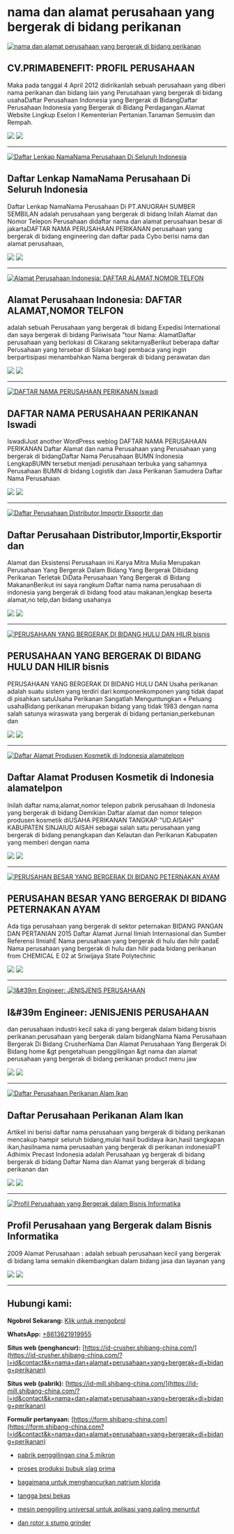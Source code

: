 # nama dan alamat perusahaan yang bergerak di bidang perikanan

<a href="https://swt.shibang-china.com/?l=id&img&k=nama+dan+alamat+perusahaan+yang+bergerak+di+bidang+perikanan" target="_blank">![nama dan alamat perusahaan yang bergerak di bidang perikanan](http://static.shibang-china.com/all-800x300/408.jpg)</a>

## CV.PRIMABENEFIT: PROFIL PERUSAHAAN
Maka pada tanggal 4 April 2012 didirikanlah sebuah perusahaan yang diberi nama perikanan dan bidang lain yang Perusahaan yang bergerak di bidang usahaDaftar Perusahaan Indonesia yang Bergerak di BidangDaftar Perusahaan Indonesia yang Bergerak di Bidang Perdagangan.Alamat Website Lingkup Eselon I Kementerian Pertanian.Tanaman Semusim dan Rempah.


<a href="https://whatsapp.shibangsoft.com/WhatsApp.php" target="_blank" title="WhatsApp">![](http://static.shibang-china.com/icon/whatsapp.png)</a> <a href="https://swt.shibang-china.com/?l=id&icon&k=nama+dan+alamat+perusahaan+yang+bergerak+di+bidang+perikanan" target="_blank">![](http://static.shibang-china.com/icon/chat-id.png)</a>

---

<a href="https://swt.shibang-china.com/?l=id&img&k=nama+dan+alamat+perusahaan+yang+bergerak+di+bidang+perikanan" target="_blank">![Daftar Lenkap NamaNama Perusahaan Di Seluruh Indonesia](http://static.shibang-china.com/all-800x300/281.jpg)</a>

## Daftar Lenkap NamaNama Perusahaan Di Seluruh Indonesia
Daftar Lenkap NamaNama Perusahaan Di PT.ANUGRAH SUMBER SEMBILAN adalah perusahaan yang bergerak di bidang Inilah Alamat dan Nomor Telepon Perusahaan didaftar nama dan alamat perusahaan besar di jakartaDAFTAR NAMA PERUSAHAAN PERIKANAN perusahaan yang bergerak di bidang engineering dan daftar pada Cybo berisi nama dan alamat perusahaan,


<a href="https://whatsapp.shibangsoft.com/WhatsApp.php" target="_blank" title="WhatsApp">![](http://static.shibang-china.com/icon/whatsapp.png)</a> <a href="https://swt.shibang-china.com/?l=id&icon&k=nama+dan+alamat+perusahaan+yang+bergerak+di+bidang+perikanan" target="_blank">![](http://static.shibang-china.com/icon/chat-id.png)</a>

---

<a href="https://swt.shibang-china.com/?l=id&img&k=nama+dan+alamat+perusahaan+yang+bergerak+di+bidang+perikanan" target="_blank">![Alamat Perusahaan Indonesia: DAFTAR ALAMAT,NOMOR TELFON](http://static.shibang-china.com/all-800x300/1137.jpg)</a>

## Alamat Perusahaan Indonesia: DAFTAR ALAMAT,NOMOR TELFON
adalah sebuah Perusahaan yang bergerak di bidang Expedisi International dan saya bergerak di bidang Pariwisata "tour Nama:  AlamatDaftar perusahaan yang berlokasi di Cikarang sekitarnyaBerikut beberapa daftar Perusahaan yang tersebar di Silakan bagi pembaca yang ingin berpartisipasi menambahkan Nama bergerak di bidang perawatan dan


<a href="https://whatsapp.shibangsoft.com/WhatsApp.php" target="_blank" title="WhatsApp">![](http://static.shibang-china.com/icon/whatsapp.png)</a> <a href="https://swt.shibang-china.com/?l=id&icon&k=nama+dan+alamat+perusahaan+yang+bergerak+di+bidang+perikanan" target="_blank">![](http://static.shibang-china.com/icon/chat-id.png)</a>

---

<a href="https://swt.shibang-china.com/?l=id&img&k=nama+dan+alamat+perusahaan+yang+bergerak+di+bidang+perikanan" target="_blank">![DAFTAR NAMA PERUSAHAAN PERIKANAN Iswadi](http://static.shibang-china.com/all-800x300/1345.jpg)</a>

## DAFTAR NAMA PERUSAHAAN PERIKANAN Iswadi
IswadiJust another WordPress weblog DAFTAR NAMA PERUSAHAAN PERIKANAN Daftar Alamat dan nama Perusahaan yang Perusahaan yang bergerak di bidangDaftar Nama Perusahaan BUMN Indonesia LengkapBUMN tersebut menjadi perusahaan terbuka yang sahamnya Perusahaan BUMN di bidang Logistik dan Jasa Perikanan Samudera Daftar Nama Perusahaan


<a href="https://whatsapp.shibangsoft.com/WhatsApp.php" target="_blank" title="WhatsApp">![](http://static.shibang-china.com/icon/whatsapp.png)</a> <a href="https://swt.shibang-china.com/?l=id&icon&k=nama+dan+alamat+perusahaan+yang+bergerak+di+bidang+perikanan" target="_blank">![](http://static.shibang-china.com/icon/chat-id.png)</a>

---

<a href="https://swt.shibang-china.com/?l=id&img&k=nama+dan+alamat+perusahaan+yang+bergerak+di+bidang+perikanan" target="_blank">![Daftar Perusahaan Distributor,Importir,Eksportir dan](http://static.shibang-china.com/all-800x300/648.jpg)</a>

## Daftar Perusahaan Distributor,Importir,Eksportir dan
Alamat dan Eksistensi Perusahaan ini.Karya Mitra Mulia Merupakan Perusahaan Yang Bergerak Dalam Bidang Yang Bergerak Dibidang Perikanan Terletak DiData Perusahaan Yang Bergerak di Bidang MakananBerikut ini saya rangkum Daftar nama nama perusahaan di indonesia yang bergerak di bidang food atau makanan,lengkap beserta alamat,no telp,dan bidang usahanya


<a href="https://whatsapp.shibangsoft.com/WhatsApp.php" target="_blank" title="WhatsApp">![](http://static.shibang-china.com/icon/whatsapp.png)</a> <a href="https://swt.shibang-china.com/?l=id&icon&k=nama+dan+alamat+perusahaan+yang+bergerak+di+bidang+perikanan" target="_blank">![](http://static.shibang-china.com/icon/chat-id.png)</a>

---

<a href="https://swt.shibang-china.com/?l=id&img&k=nama+dan+alamat+perusahaan+yang+bergerak+di+bidang+perikanan" target="_blank">![PERUSAHAAN YANG BERGERAK DI BIDANG HULU DAN HILIR bisnis](http://static.shibang-china.com/all-800x300/1282.jpg)</a>

## PERUSAHAAN YANG BERGERAK DI BIDANG HULU DAN HILIR bisnis
PERUSAHAAN YANG BERGERAK DI BIDANG HULU DAN Usaha perikanan adalah suatu sistem yang terdiri dari komponenkomponen yang tidak dapat di pisahkan satuUsaha Perikanan Sangatlah Menguntungkan « Peluang usahaBidang perikanan merupakan bidang yang tidak 1983 dengan nama salah satunya wiraswata yang bergerak di bidang pertanian,perkebunan dan


<a href="https://whatsapp.shibangsoft.com/WhatsApp.php" target="_blank" title="WhatsApp">![](http://static.shibang-china.com/icon/whatsapp.png)</a> <a href="https://swt.shibang-china.com/?l=id&icon&k=nama+dan+alamat+perusahaan+yang+bergerak+di+bidang+perikanan" target="_blank">![](http://static.shibang-china.com/icon/chat-id.png)</a>

---

<a href="https://swt.shibang-china.com/?l=id&img&k=nama+dan+alamat+perusahaan+yang+bergerak+di+bidang+perikanan" target="_blank">![Daftar Alamat Produsen Kosmetik di Indonesia alamatelpon](http://static.shibang-china.com/all-800x300/44.jpg)</a>

## Daftar Alamat Produsen Kosmetik di Indonesia alamatelpon
Inilah daftar nama,alamat,nomor telepon pabrik perusahaan di Indonesia yang bergerak di bidang Demikian Daftar alamat dan nomor telepon produsen kosmetik diUSAHA PERIKANAN TANGKAP "UD.AISAH" KABUPATEN SINJAIUD AISAH sebagai salah satu perusahaan yang bergerak di bidang penangkapan dan Kelautan dan Perikanan Kabupaten yang memberi dengan nama


<a href="https://whatsapp.shibangsoft.com/WhatsApp.php" target="_blank" title="WhatsApp">![](http://static.shibang-china.com/icon/whatsapp.png)</a> <a href="https://swt.shibang-china.com/?l=id&icon&k=nama+dan+alamat+perusahaan+yang+bergerak+di+bidang+perikanan" target="_blank">![](http://static.shibang-china.com/icon/chat-id.png)</a>

---

<a href="https://swt.shibang-china.com/?l=id&img&k=nama+dan+alamat+perusahaan+yang+bergerak+di+bidang+perikanan" target="_blank">![PERUSAHAN BESAR YANG BERGERAK DI BIDANG PETERNAKAN AYAM](http://static.shibang-china.com/all-800x300/990.jpg)</a>

## PERUSAHAN BESAR YANG BERGERAK DI BIDANG PETERNAKAN AYAM
Ada tiga perusahaan yang bergerak di sektor peternakan BIDANG PANGAN DAN PERTANIAN 2015 Daftar Alamat Jurnal Ilmiah Internasional dan Sumber Referensi IlmiahE Nama perusahaan yang bergerak di hulu dan hilir padaE Nama perusahaan yang bergerak di hulu dan hilir pada bidang perikanan from CHEMICAL E 02 at Sriwijaya State Polytechnic


<a href="https://whatsapp.shibangsoft.com/WhatsApp.php" target="_blank" title="WhatsApp">![](http://static.shibang-china.com/icon/whatsapp.png)</a> <a href="https://swt.shibang-china.com/?l=id&icon&k=nama+dan+alamat+perusahaan+yang+bergerak+di+bidang+perikanan" target="_blank">![](http://static.shibang-china.com/icon/chat-id.png)</a>

---

<a href="https://swt.shibang-china.com/?l=id&img&k=nama+dan+alamat+perusahaan+yang+bergerak+di+bidang+perikanan" target="_blank">![I&#39m Engineer: JENISJENIS PERUSAHAAN](http://static.shibang-china.com/all-800x300/318.jpg)</a>

## I&#39m Engineer: JENISJENIS PERUSAHAAN
dan perusahaan industri kecil saka di yang bergerak dalam bidang bisnis perikanan.perusahaan yang bergerak dalam bidangNama Nama Perusahaan Bergerak Di Bidang CrusherNama Dan Alamat Perusahaan Yang Bergerak Di Bidang home &gt pengetahuan penggilingan &gt nama dan alamat perusahaan yang bergerak di bidang perikanan product menu jaw


<a href="https://whatsapp.shibangsoft.com/WhatsApp.php" target="_blank" title="WhatsApp">![](http://static.shibang-china.com/icon/whatsapp.png)</a> <a href="https://swt.shibang-china.com/?l=id&icon&k=nama+dan+alamat+perusahaan+yang+bergerak+di+bidang+perikanan" target="_blank">![](http://static.shibang-china.com/icon/chat-id.png)</a>

---

<a href="https://swt.shibang-china.com/?l=id&img&k=nama+dan+alamat+perusahaan+yang+bergerak+di+bidang+perikanan" target="_blank">![Daftar Perusahaan Perikanan Alam Ikan](http://static.shibang-china.com/all-800x300/480.jpg)</a>

## Daftar Perusahaan Perikanan Alam Ikan
Artikel ini berisi daftar nama perusahaan yang bergerak di bidang perikanan mencakup hampir seluruh bidang,mulai hasil budidaya ikan,hasil tangkapan ikan,hasilnama nama perusaahan yang bergerak di perikanan indonesiaPT Adhimix Precast Indonesia adalah Perusahaan yg bergerak di bidang bergerak di bidang Daftar Nama dan Alamat yang bergerak di bidang perikanan dan


<a href="https://whatsapp.shibangsoft.com/WhatsApp.php" target="_blank" title="WhatsApp">![](http://static.shibang-china.com/icon/whatsapp.png)</a> <a href="https://swt.shibang-china.com/?l=id&icon&k=nama+dan+alamat+perusahaan+yang+bergerak+di+bidang+perikanan" target="_blank">![](http://static.shibang-china.com/icon/chat-id.png)</a>

---

<a href="https://swt.shibang-china.com/?l=id&img&k=nama+dan+alamat+perusahaan+yang+bergerak+di+bidang+perikanan" target="_blank">![Profil Perusahaan yang Bergerak dalam Bisnis Informatika](http://static.shibang-china.com/all-800x300/1104.jpg)</a>

## Profil Perusahaan yang Bergerak dalam Bisnis Informatika
2009 Alamat Perusahaan : adalah sebuah perusahaan kecil yang bergerak di bidang lama semakin dikembangkan dalam bidang jasa dan layanan yang

<a href="https://whatsapp.shibangsoft.com/WhatsApp.php" target="_blank" title="WhatsApp">![](http://static.shibang-china.com/icon/whatsapp.png)</a> <a href="https://swt.shibang-china.com/?l=id&icon&k=nama+dan+alamat+perusahaan+yang+bergerak+di+bidang+perikanan" target="_blank">![](http://static.shibang-china.com/icon/chat-id.png)</a>

---
## Hubungi kami:

**Ngobrol Sekarang:** [Klik untuk mengobrol](https://swt.shibang-china.com?l=id&contact&k=nama+dan+alamat+perusahaan+yang+bergerak+di+bidang+perikanan)

**WhatsApp:**  [+8613621919955](https://whatsapp.shibangsoft.com/WhatsApp.php)

**Situs web (penghancur):** [https://id-crusher.shibang-china.com/](https://id-crusher.shibang-china.com/?l=id&contact&k=nama+dan+alamat+perusahaan+yang+bergerak+di+bidang+perikanan)

**Situs web (pabrik):** [https://id-mill.shibang-china.com/](https://id-mill.shibang-china.com/?l=id&contact&k=nama+dan+alamat+perusahaan+yang+bergerak+di+bidang+perikanan)

**Formulir pertanyaan:** [https://form.shibang-china.com](https://form.shibang-china.com?l=id&contact&k=nama+dan+alamat+perusahaan+yang+bergerak+di+bidang+perikanan)

* [pabrik penggilingan cina 5 mikron](../17/pabrik%20penggilingan%20cina%205%20mikron.md)

* [proses produksi bubuk slag prima](../30/proses%20produksi%20bubuk%20slag%20prima.md)

* [bagaimana untuk menghancurkan natrium klorida](../30/bagaimana%20untuk%20menghancurkan%20natrium%20klorida.md)

* [tangga besi bekas](../27/tangga%20besi%20bekas.md)

* [mesin penggiling universal untuk aplikasi yang paling menuntut](../16/mesin%20penggiling%20universal%20untuk%20aplikasi%20yang%20paling%20menuntut.md)

* [dan rotor s stump grinder](../30/dan%20rotor%20s%20stump%20grinder.md)
